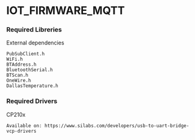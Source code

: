 # IOT_FIRMWARE_MQTT
 
### Required Libreries

External dependencies
```
PubSubClient.h
WiFi.h
BTAddress.h
BluetoothSerial.h
BTScan.h
OneWire.h
DallasTemperature.h
```

### Required Drivers 
CP210x 
```
Available on: https://www.silabs.com/developers/usb-to-uart-bridge-vcp-drivers
```
